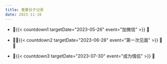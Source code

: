 ```yaml
---
title: 重要日子记录
date: 2023-11-10
---
```


+ 💬{{< countdown1 targetDate="2023-05-26" event="加微信" >}} 💬

+ 👱👩{{< countdown2 targetDate="2023-06-28" event="第一次见面" >}} 👩👱

+ 👫{{< countdown3 targetDate="2023-07-30" event="成为情侣" >}} 👫








